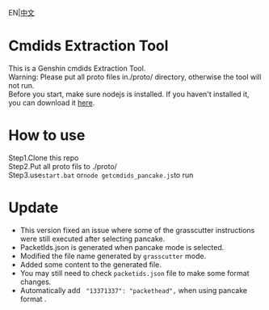 EN|[中文](README_zh-cn.md)

# Cmdids Extraction Tool
This is a Genshin cmdids Extraction Tool.  
Warning: Please put all proto files in./proto/ directory, otherwise the tool will not run.  
Before you start, make sure nodejs is installed. If you haven't installed it, you can download it [here](https://nodejs.org/).  
# How to use
Step1.Clone this repo  
Step2.Put all proto fils to ./proto/  
Step3.use`start.bat` or`node getcmdids_pancake.js`to run  
# Update
 - This version fixed an issue where some of the grasscutter instructions were still executed after selecting pancake. 
 - PacketIds.json is generated when pancake mode is selected.
 - Modified the file name generated by `grasscutter` mode.
 - Added some content to the generated file.
 - You may still need to check `packetids.json` file to make some format changes.
 - Automatically add ` "13371337": "packethead",` when using pancake format .

